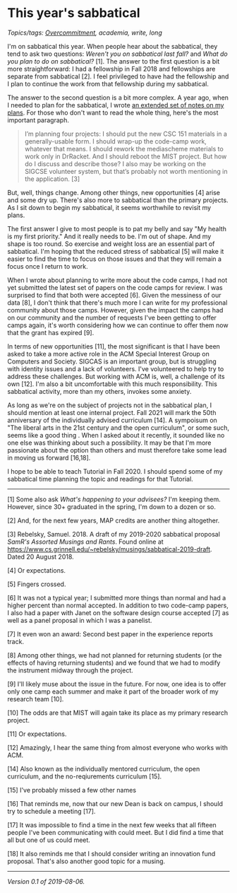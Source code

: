 This year's sabbatical
======================

*Topics/tags: [Overcommitment](index-overcommitment), academia, write, long*

I'm on sabbatical this year.  When people hear about the sabbatical, they
tend to ask two questions: _Weren't you on sabbatical last fall?_ and 
_What do you plan to do on sabbatical?_ [1].  The answer to the first question
is a bit more straightforward: I had a fellowship in Fall 2018 and fellowships
are separate from sabbatical [2].  I feel privileged to have had the
fellowship and I plan to continue the work from that fellowship during
my sabbatical.

The answer to the second question is a bit more complex.  A year ago,
when I needed to plan for the sabbatical, I wrote [an extended set of
notes on my plans](sabbatical-2019-draft).  For those who don't want
to read the whole thing, here's the most important paragraph.

> I’m planning four projects: I should put the new CSC 151 materials in a generally-usable form. I should wrap-up the code-camp work, whatever that means. I should rework the mediascheme materials to work only in DrRacket. And I should reboot the MIST project. But how do I discuss and describe those? I also may be working on the SIGCSE volunteer system, but that’s probably not worth mentioning in the application. [3]

But, well, things change.  Among other things, new opportunities [4] arise
and some dry up.  There's also more to sabbatical than the primary projects.
As I sit down to begin my sabbatical, it seems worthwhile to revisit my
plans.

The first answer I give to most people is to pat my belly and say "My 
health is my first priority."  And it really needs to be.  I'm out of
shape.  And my shape is too round.  So exercise and weight loss are
an essential part of sabbatical.  I'm hoping that the reduced stress of
sabbatical [5] will make it easier to find the time to focus on those
issues and that they will remain a focus once I return to work.

When I wrote about planning to write more about the code camps, I had
not yet submitted the latest set of papers on the code camps for review.
I was surprised to find that both were accepted [6].  Given the messiness
of our data [8], I don't think that there's much more I can write for
my professional community about those camps.  However, given the impact
the camps had on our community and the number of requests I've been getting
to offer camps again, it's worth considering how we can continue to offer
them now that the grant has expired [9].

In terms of new opportunities [11], the most significant is that I have
been asked to take a more active role in the ACM Special Interest Group
on Computers and Society.  SIGCAS is an important group, but is struggling
with identity issues and a lack of volunteers.  I've volunteered to help
try to address these challenges.  But working with ACM is, well, a
challenge of its own [12].  I'm also a bit uncomfortable with this much
responsibility.  This sabbatical activity, more than my others, invokes
some anxiety.

As long as we're on the subject of projects not in the sabbatical plan,
I should mention at least one internal project.  Fall 2021 will mark the
50th anniversary of the individually advised curriculum [14].  A sympoisum
on "The liberal arts in the 21st century and the open curriculum", or
some such, seems like a good thing .  When I asked about it recently,
it sounded like no one else was thinking about such a possibility.
It may be that I'm more passionate about the option than others and must
therefore take some lead in moving us forward [16,18].

I hope to be able to teach Tutorial in Fall 2020.  I should spend some of
my sabbatical time planning the topic and readings for that Tutorial.

---

[1] Some also ask _What's happening to your advisees?_  I'm keeping them.
However, since 30+ graduated in the spring, I'm down to a dozen or so.

[2] And, for the next few years, MAP credits are another thing altogether.

[3] Rebelsky, Samuel.  2018.  A draft of my 2019-2020 sabbatical proposal
_SamR's Assorted Musings and Rants_.  Found online at <https://www.cs.grinnell.edu/~rebelsky/musings/sabbatical-2019-draft>.  Dated 20 August 2018.

[4] Or expectations.

[5] Fingers crossed.

[6] It was not a typical year; I submitted more things than normal and
had a higher percent than normal accepted.  In addition to two code-camp
papers, I also had a paper with Janet on the software design course
accepted [7] as well as a panel proposal in which I was a panelist.

[7] It even won an award: Second best paper in the experience reports
track.

[8] Among other things, we had not planned for returning students (or
the effects of having returning students) and we found that we had to
modify the instrument midway through the project.

[9] I'll likely muse about the issue in the future.  For now, one idea
is to offer only one camp each summer and make it part of the broader
work of my research team [10].

[10] The odds are that MIST will again take its place as my primary
research project.

[11] Or expectations.

[12] Amazingly, I hear the same thing from almost everyone who works
with ACM.

[14] Also known as the individually mentored curriculum, the open curriculum,
and the no-reqiurements curriculum [15].  

[15] I've probably missed a few other names

[16] That reminds me, now that our new Dean is back on campus, I should
try to schedule a meeting [17].

[17] It was impossible to find a time in the next few weeks that all
fifteen people I've been communicating with could meet.  But I did find
a time that all but one of us could meet.

[18] It also reminds me that I should consider writing an innovation 
fund proposal.  That's also another good topic for a musing.

---

*Version 0.1 of 2019-08-06.*
